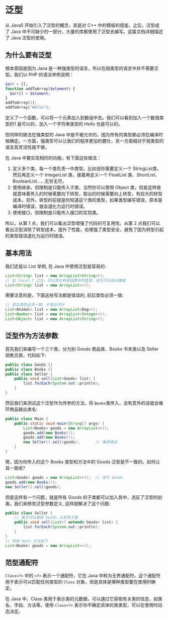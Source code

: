 # 泛型

从 Java5 开始引入了泛型的概念，其是对 C++ 中的模板的借鉴。之后，泛型成了 Java 中不可缺少的一部分，大量的库都使用了泛型去编写。这篇文档详细描述了 Java 泛型的使用。

## 为什么要有泛型

根本原因是因为 Java 是一种强类型的语言，所以在弱类型的语言中并不需要泛型。我们以 PHP 的语法举例说明：
```PHP
$arr = [];
function addToArray($element) {
  $arr[] = $element;
}
addToArray(1);
addToArray("Hello");
```
定义了一个函数，可以将一个元素加入到数组中去。我们可以看到加入一个数值类型的1 是可以的，加入一个字符串类型的 Hello 也是可以的。

但同样的做法在强类型的 Java 中是不被允许的，因为所有的类型都必须在编译时候确定。一方面，强类型可以让我们的程序更加的健壮，另一方面相对于弱类型的语言其灵活性就不够。

在 Java 中要实现相同的功能，有下面这些做法：

1. 定义多个类，每一个类负责一中类型。比如说你需要定义一个 StringList类，然后再定义一个 IntegerList 类，接着再定义一个 FloatList 类、ShortList、BooleanList......无穷无尽。
2. 使用继承，但限制是只能传入子类，当然你可以使用 Object 类，但是这样做就意味着传入的时候需要向下转型，取出的时候需要向上转型，有较大的转型成本。另外，转型的前提是你知道这个类的类型，如果类型编写错误，原本是编译时错误，就会退化为运行时错误。
3. 使用接口，但限制是只能传入接口的实现类。

所以，从第 1 点，我们可以看出泛型增强了代码的可复用性。从第 2 点我们可以看出泛型消除了转型成本，提升了性能，也增强了类型安全，避免了因为转型引起的类型错误退化为运行时错误。

## 基本用法 ##

我们还是以 List 举例, 在 Java 中使用泛型是容易的:
```Java
List<String> list = new ArrayList<String>();
// 在 Java1.7 之后，可以简化构造函数中的类型，因为可以自动推断
List<String> list = new ArrayList<>();
```
需要注意的是，下面这些写法都是错误的, 前后类型必须一致:
```Java
// 前后类型必须一致，子类也不行
List<Animal> list = new ArrayList<Dog>();
List<Number> list = new ArrayList<Integer>();
List<Object> list = new ArrayList<String>();
```

## 泛型作为方法参数 ##

首先我们来编写一个三个类，分为别 Goods 商品类、Books 书本类以及 Seller 销售员类，代码如下:
```Java
public class Goods {}
public class Books {}
public class Seller {
    public void sell(List<Goods> list) {
        list.forEach(System.out::println);
    }
}
```

然后我们来测试这个泛型作为传参的方法，将 `Books`类传入，没有意外的话就会循环商品输出类名:
```Java
public class Main {
    public static void main(String[] args) {
        List<Books> goods = new ArrayList<>();
        goods.add(new Books());
        goods.add(new Books());
        new Seller().sell(goods);		// 编译错误
    }
}
```
嗯，因为你传入的这个 Books 类型和方法中的 Goods 泛型是不一致的。如何让其一致呢?
```Java
List<Goods> goods = new ArrayList<>();	// 改为 Goods
goods.add(new Books());
new Seller().sell(goods);
```
但是这样有一个问题，就是所有 Goods 的子类都可以加入其中，违反了泛型的初衷。我们来修改泛型参数定义,  这样就解决了这个问题:
```Java
public class Seller {
	// 表示可以接收 Goods 以及其子类
    public void sell(List<? extends Goods> list) {
        list.forEach(System.out::println);
    }
}
// 修改 main 方法如下
List<Books> goods = new ArrayList<>();
```
## 范型通配符

`Class<?>` 中的 `<?>` 表示一个通配符，它在 Java 中称为无界通配符。这个通配符用于表示可以匹配任何类型的 `Class` 对象，但是具体是哪种类型要在使用时确定。

在 Java 中，Class  类用于表示类的元数据，可以通过它获取有关类的信息，如类名、字段、方法等。使用 `Class<?>` 表示你不确定具体的类类型，可以在使用时动态决定。
